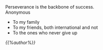 <!-- DEDICATION -->
<div style="page-break-after: always;">
<div class="epigraph">
Perseverance is the backbone of success.
<div class="epigraph-author">
Anonymous
</div>
</div>
<ul>
<li>To my family</li>
<li>To my friends, both international and not</li>
<li>To the ones who never give up</li>
</ul>
<em> {{%author%}} </em>
</div>
